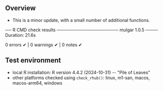 ## Overview

* This is a minor update, with a small number of additional functions. 

── R CMD check results ──────────────────── mulgar 1.0.5 ────
Duration: 21.6s

0 errors ✔ | 0 warnings ✔ | 0 notes ✔

## Test environment

* local R installation: R version 4.4.2 (2024-10-31) -- "Pile of Leaves"
* other platforms checked using `check_rhub()`: linux, m1-san, macos, macos-arm64, windows
